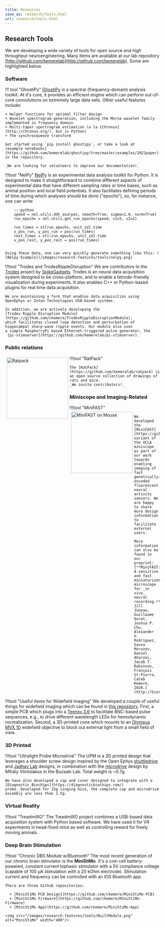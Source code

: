 ```yaml
---
title: Resources
save_as: research/tools.html
url: research/tools.html
---
```


## Research Tools

We are developing a wide variety of tools for open source and high throughput neuroengineering. 
Many items are available at our lab repository
[http://github.com/kemerelab](http://github.com/kemerelab). Some are highlighted below.

### Software
!!! tool "GhostiPy"
    [GhostiPy](https://github.com/kemerelab/ghostipy/) 
    is a spectral (frequency-domain) analysis toolkit. At it's core, it provides an efficient 
    engine which can perform out-of-core convolutions on extremely large data sets. Other
    useful features include: 

    + Helper functions for optimal filter design
    + Wavelet spectrogram generation, including the Morse wavelet family implemented in frequency domain
    + Multi-taper spectrogram estimation (a la [Chronux](http://chronux.org/), but in Python)
    + The synchrosqueeze transform

    Get started using `pip install ghostipy`, or take a look at 
    [example notebooks](https://github.com/kemerelab/ghostipy/tree/master/examples/2021paper) in the repository.

    _We are looking for volunteers to improve our documentation!_



!!!tool "NelPy"
    [NelPy](https://github.com/nelpy/nelpy/)
    is an experimental data analysis toolkit for Python. It is designed to make it straightforward
    to combine different aspects of experimental data that have different sampling rates or time
    bases, such as animal position and local field potentials. It also facilitates defining periods
    of time during which analyses should be done ("epochs"), so, for instance, one can write

        :::python
        speed = nel.utils.ddt_asa(pos, smooth=True, sigma=1.0, norm=True)
        run_epochs = nel.utils.get_run_epochs(speed, v1=5, v2=2)

        run_times = st[run_epochs, unit_id].time
        x_pos_run, y_pos_run = pos(run_times)
        rest_times = st[~run_epochs, unit_id].time
        x_pos_rest, y_pos_rest = pos(run_times)
          

    Using these data, one can very quickly generate something like this: ![Nelpy Example](/images/research-features/tools/nelpy.png)


!!!tool "Trodes and TrodesRippleDisruption"
    We are contributors to the [Trodes](https://bitbucket.org/mkarlsso/trodes/) project by [SpikeGadgets](https://spikegadgets.com/).
    Trodes is an neural data acquisition system designed to be cross-platform, and to enable a tetrode-friendly visualization
    during experiments. It also enables C++ or Python-based plugins for real time data acquisition.

    We are maintaining a fork that enables data acquisition using OpenEphys or Intan Technologies USB-based systems.

    In addition, we are actively developing the
    [Trodes Ripple Disruption Module](https://github.com/ckemere/TrodesRippleDisruptionModule),
    which facilitates closed loop detection and perturbation of hippocampal sharp-wave ripple events. Our module also uses
    a simple RaspberryPi based Ethernet-triggered pulse generator, the
     [pi-stimserver](https://github.com/kemerelab/pi-stimserver).

### Public relations
!!!tool "RatPack"
    <img src="/images/research-features/tools/ratpack.png" alt="Ratpack" width="200" style="float: left; margin: 5px;"/>

    The [RatPack](https://github.com/kemerelab/ratpack) is an open source collection of drawings of rats and mice. 
    _We invite contributors!_

### Miniscope and Imaging-Related

!!!tool "MiniFAST"
    <img src="/images/research-features/tools/MiniFASTmouse.jpg" alt="MiniFAST on Mouse" width="200" style="float: left; margin: 5px;"/>

    We developed the [MiniFAST](https://github.com/jjuneau1/MiniFAST) 
    variant of the UCLA miniscope as part of our work towards enabling imaging of fast genetically-encoded 
    fluorescent neural activity sensors. We are happy to share more design information to facilitate external
    users.
    
    More information can also be found in our preprint: [**MiniFAST: A sensitive and fast miniaturized microscope 
    for _in vivo_ neural recording.** Jill Juneau, Guillaume Duret, Joshua P. Chu, Alexander V. Rodriguez,
    Savva Morozov, Daniel Aharoni, Jacob T. Robinson, François St-Pierre, Caleb Kemere.
    2020.](http://biorxiv.org/lookup/doi/10.1101/2020.11.03.367466)


!!!tool "Useful items for Widefield imaging"
    We developed a couple of useful things for widefield imaging which can be found in 
    [this repository](https://github.com/kemerelab/WidefieldMicroscopy). First, a simple PCB which plugs into a
    [Teensy 3.6](https://www.pjrc.com/teensy/)
    to facilitate BNC-based pulse sequences, e.g., to drive different wavelength LEDs for hemodynamic
    normalization. Second, a 3D-printed cone which mounts to an 
    [Olympus MVX 10](https://www.olympus-lifescience.com/en/microscopes/macro/mvx10/) widefield objective to block
    out external light from a small field of view.


### 3D Printed

!!!tool "Ultralight Probe Microdrive"
    The UPM is a 3D printed design that leverages a shoulder screw design inspired by the Open Ephys 
    [shuttledrive](https://github.com/open-ephys/shuttle-drive)
    and [Jadhav Lab](https://gitlab.com/JMOlson/TetDrive-Jadhav-Metal) designs, in combination
    with the [microdrive](https://github.com/buzsakilab/3d_print_designs/tree/master/Microdrives/Metal_recoverable) design 
    by Mihály Vöröslakos in the Buzsaki Lab. Total weight is ~0.7g.

    We have also developed a cap and cover designed to integrate with a [Diagnostic Biochips](https://diagnosticbiochips.com/)
    probe. Developed for 15g singing mice, the complete cap and microdrive assembly are less than 2.5g.

### Virtual Reality

!!!tool "TreadmillIO"
    The TreadmillIO project combines a USB-based data acquisition system with Python based software. We
    have used it for VR experiments in head-fixed mice as well as controlling reward for freely moving animals.

### Deep Brain Stimulation

!!!tool "Chronic DBS Module w/Bluetooth"
    The most recent generation of our chronic brain stimulator is the **MiniStiMo**. It's a
    coin cell battery-powered, constant current biphasic stimulator with a 5V compliance
    voltage (capable of 100 µA stimulation with a 20 kOhm electrode). Stimulation current
    and frequency can be controlled with an IOS Bluetooth app.

    There are three Github repositories:

      + [MiniStiMo PCB Design](https://github.com/ckemere/MiniStiMo-PCB)
      + [MiniStiMo Firmware](https://github.com/ckemere/MiniStiMo-Firmware)
      + [MiniStiMo App](https://github.com/ckemere/MiniStiMo-App)

    <img src="/images/research-features/tools/BuiltModule.png" alt="MiniStiMo" width="400"/>



